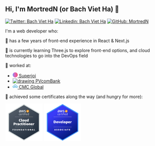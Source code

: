 ## Hi, I'm MortredN (or Bach Viet Ha) 👋

[![Twitter: Bach Viet Ha](https://img.shields.io/badge/Twitter-1DA1F2?style=for-the-badge&logo=twitter&logoColor=white)](https://twitter.com/hvbach)
[![Linkedin: Bach Viet Ha](https://img.shields.io/badge/LinkedIn-0077B5?style=for-the-badge&logo=linkedin&logoColor=white)](https://www.linkedin.com/in/bach-viet-ha-b1a674198/)
[![GitHub: MortredN](https://img.shields.io/badge/GitHub-100000?style=for-the-badge&logo=github&logoColor=white)](https://github.com/MortredN)

I'm a web developer who:

🔭 has a few years of front-end experience in React & Next.js
  
🌱 is currently learning Three.js to explore front-end options, and cloud technologies to go into the DevOps field

🚀 worked at:
  - <a href="https://superjoi.com"><img src="./superjoi.ico" alt="drawing" width="16"/> Superjoi</a>
  - <a href="https://www.pvcombank.com.vn"><img src="./pvcombank.ico" alt="drawing" width="16"/> PVcomBank</a>
  - <a href="https://cmcglobal.com.vn"><img src="./cmc.webp" alt="drawing" width="16"/> CMC Global</a>

🤔 achieved some certificates along the way (and hungry for more):

<a href="https://www.credly.com/badges/a87b2ce2-6f95-4202-8701-9af0a3cb757b/public_url"><img src="./aws-certified-cloud-practitioner.png" alt="drawing" width="120"/></a>
<a href="https://www.credly.com/badges/4538b70e-d7da-4c76-b98a-0c311e7279ea/public_url"><img src="./aws-certified-developer-associate.png" alt="drawing" width="120"/></a>
